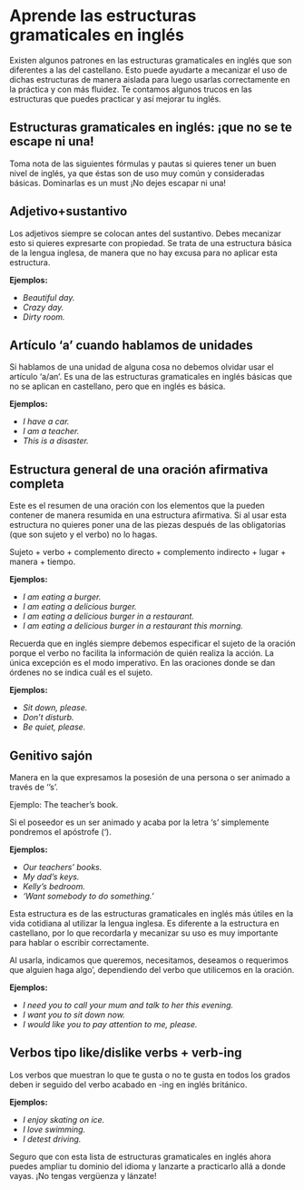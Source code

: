 # Aprende las estructuras gramaticales en inglés

Existen algunos patrones en las estructuras gramaticales en inglés que son diferentes a las del castellano. Esto puede ayudarte a mecanizar el uso de dichas estructuras de manera aislada para luego usarlas correctamente en la práctica y con más fluidez. Te contamos algunos trucos en las estructuras que puedes practicar y así mejorar tu inglés.

## Estructuras gramaticales en inglés: ¡que no se te escape ni una!

Toma nota de las siguientes fórmulas y pautas si quieres tener un buen nivel de inglés, ya que éstas son de uso muy común y consideradas básicas. Dominarlas es un must ¡No dejes escapar ni una!

## Adjetivo+sustantivo

Los adjetivos siempre se colocan antes del sustantivo. Debes mecanizar esto si quieres expresarte con propiedad. Se trata de una estructura básica de la lengua inglesa, de manera que no hay excusa para no aplicar esta estructura.

**Ejemplos:**

- _Beautiful day._
- _Crazy day._
- _Dirty room._

## Artículo ‘a’ cuando hablamos de unidades

Si hablamos de una unidad de alguna cosa no debemos olvidar usar el artículo ‘a/an’. Es una de las estructuras gramaticales en inglés básicas que no se aplican en castellano, pero que en inglés es básica.

**Ejemplos:**

- _I have a car._
- _I am a teacher._
- _This is a disaster._

## Estructura general de una oración afirmativa completa

Este es el resumen de una oración con los elementos que la pueden contener de manera resumida en una estructura afirmativa. Si al usar esta estructura no quieres poner una de las piezas después de las obligatorias (que son sujeto y el verbo) no lo hagas.

Sujeto + verbo + complemento directo + complemento indirecto + lugar + manera + tiempo.

**Ejemplos:**

- _I am eating a burger._
- _I am eating a delicious burger._
- _I am eating a delicious burger in a restaurant._
- _I am eating a delicious burger in a restaurant this morning._

Recuerda que en inglés siempre debemos especificar el sujeto de la oración porque el verbo no facilita la información de quién realiza la acción. La única excepción es el modo imperativo. En las oraciones donde se dan órdenes no se indica cuál es el sujeto.

**Ejemplos:**

- _Sit down, please._
- _Don’t disturb._
- _Be quiet, please._

## Genitivo sajón

Manera en la que expresamos la posesión de una persona o ser animado a través de ‘’s’.

Ejemplo: The teacher’s book.

Si el poseedor es un ser animado y acaba por la letra ‘s’ simplemente pondremos el apóstrofe (‘).

**Ejemplos:**

- _Our teachers’ books._
- _My dad’s keys._
- _Kelly’s bedroom._
- _‘Want somebody to do something.’_

Esta estructura es de las estructuras gramaticales en inglés más útiles en la vida cotidiana al utilizar la lengua inglesa. Es diferente a la estructura en castellano, por lo que recordarla y mecanizar su uso es muy importante para hablar o escribir correctamente.

Al usarla, indicamos que queremos, necesitamos, deseamos o requerimos que alguien haga algo’, dependiendo del verbo que utilicemos en la oración.

**Ejemplos:**

- _I need you to call your mum and talk to her this evening._
- _I want you to sit down now._
- _I would like you to pay attention to me, please._

## Verbos tipo like/dislike verbs + verb-ing

Los verbos que muestran lo que te gusta o no te gusta en todos los grados deben ir seguido del verbo acabado en -ing en inglés británico.

**Ejemplos:**

- _I enjoy skating on ice._
- _I love swimming._
- _I detest driving._

Seguro que con esta lista de estructuras gramaticales en inglés ahora puedes ampliar tu dominio del idioma y lanzarte a practicarlo allá a donde vayas. ¡No tengas vergüenza y lánzate!